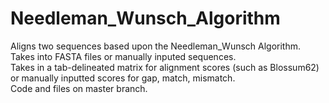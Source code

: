 # Needleman_Wunsch_Algorithm <br />

Aligns two sequences based upon the Needleman_Wunsch Algorithm. <br />
Takes into FASTA files or manually inputed sequences. <br />
Takes in a tab-delineated matrix for alignment scores (such as Blossum62) or manually inputted scores for gap, match, mismatch. <br />
Code and files on master branch. 

